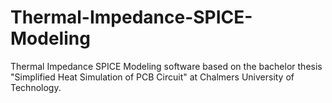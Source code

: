 # Thermal-Impedance-SPICE-Modeling
Thermal Impedance SPICE Modeling software based on the bachelor thesis "Simplified Heat Simulation of PCB Circuit" at Chalmers University of Technology.
